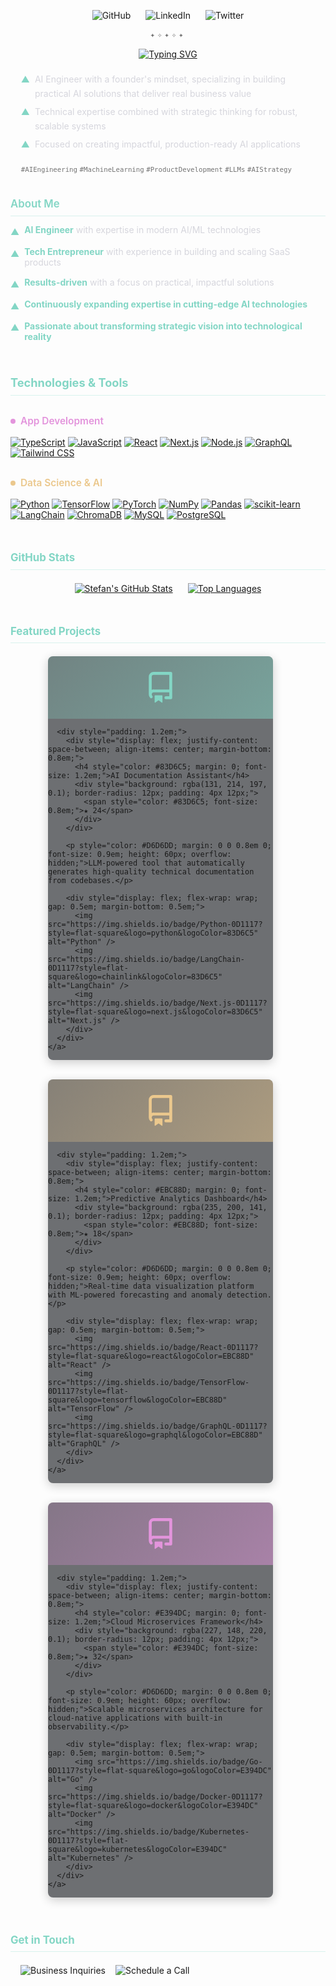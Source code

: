 <div align="center" style="margin: 1em 0;">
  <!-- Social Links -->
  <div style="margin-bottom: 1em;">
    <a href="https://github.com/ethrdev" style="text-decoration: none; margin: 0 10px; transition: opacity 0.3s;" onmouseover="this.style.opacity=0.7" onmouseout="this.style.opacity=1">
      <img src="https://img.shields.io/badge/GitHub-0D1117?style=for-the-badge&logo=github&logoColor=83D6C5" alt="GitHub" />
    </a>
    <a href="https://linkedin.com/in/yourusername" style="text-decoration: none; margin: 0 10px; transition: opacity 0.3s;" onmouseover="this.style.opacity=0.7" onmouseout="this.style.opacity=1">
      <img src="https://img.shields.io/badge/LinkedIn-0D1117?style=for-the-badge&logo=linkedin&logoColor=83D6C5" alt="LinkedIn" />
    </a>
    <a href="https://twitter.com/yourusername" style="text-decoration: none; margin: 0 10px; transition: opacity 0.3s;" onmouseover="this.style.opacity=0.7" onmouseout="this.style.opacity=1">
      <img src="https://img.shields.io/badge/Twitter-0D1117?style=for-the-badge&logo=twitter&logoColor=83D6C5" alt="Twitter" />
    </a>
  </div>

  <div style="font-family: 'Fira Code', monospace; color: #737373; font-size: 0.9em; margin-bottom: 1em; letter-spacing: 0.3em; line-height: 1.5;">
    <span>✦</span><span>✧</span><span>✦</span><span>✧</span><span>✦</span>
  </div>

  <div style="width: 100%; display: flex; justify-content: center;">
    <a href="https://git.io/typing-svg">
      <img src="https://readme-typing-svg.demolab.com?font=Fira+Code&weight=500&size=18&duration=9000&pause=1000&color=83D6C5&center=true&vCenter=true&width=600&lines=Building+intelligent+solutions+with+AI;Transforming+ideas+into+scalable+product" alt="Typing SVG" />
    </a>
  </div>
</div>

<div style="max-width: 700px; margin: 0 auto; padding: 0 1.2em; color: #D6D6DD; line-height: 1.6; font-size: 1em; margin-top: 1.5em; margin-bottom: 2.5em;">
  <div style="display: flex; align-items: flex-start; margin-bottom: 0.5em; gap: 8px;">
    <span style="color: #83D6C5;">▲</span>
    <span>AI Engineer with a founder's mindset, specializing in building practical AI solutions that deliver real business value</span>
  </div>
  <div style="display: flex; align-items: flex-start; margin-bottom: 0.5em; gap: 8px;">
    <span style="color: #83D6C5;">▲</span>
    <span>Technical expertise combined with strategic thinking for robust, scalable systems</span>
  </div>
  <div style="display: flex; align-items: flex-start; gap: 8px;">
    <span style="color: #83D6C5;">▲</span>
    <span>Focused on creating impactful, production-ready AI applications</span>
  </div>

  <!-- Keywords for SEO and better visibility -->
  <div style="margin-top: 1.5em; font-size: 0.9em; color: #737373;">
    <code>#AIEngineering</code> <code>#MachineLearning</code> <code>#ProductDevelopment</code> <code>#LLMs</code> <code>#AIStrategy</code>
  </div>
</div>

<div style="margin: 2em 0 1.5em 0;">
  <h3 style="color: #83D6C5; margin: 0 0 0.8em 0; font-size: 1.2em; font-weight: 600; border-bottom: 1px solid rgba(131, 214, 197, 0.3); padding-bottom: 0.5em;">About Me</h3>
  <div style="display: flex; flex-direction: column; align-items: flex-start; margin-bottom: 0.5em; gap: 8px;">
    <div style="display: flex; align-items: flex-start; margin-bottom: 0.5em; gap: 8px;">
      <span style="color: #83D6C5; flex-shrink: 0; margin-top: 0.2em;">▲</span>
      <span style="color: #D6D6DD;"><strong style="color: #83D6C5;">AI Engineer</strong> with expertise in modern AI/ML technologies</span>
    </div>
    <div style="display: flex; align-items: flex-start; margin-bottom: 0.5em; gap: 8px;">
      <span style="color: #83D6C5; flex-shrink: 0; margin-top: 0.2em;">▲</span>
      <span style="color: #D6D6DD;"><strong style="color: #83D6C5;">Tech Entrepreneur</strong> with experience in building and scaling SaaS products</span>
    </div>
    <div style="display: flex; align-items: flex-start; margin-bottom: 0.5em; gap: 8px;">
      <span style="color: #83D6C5; flex-shrink: 0; margin-top: 0.2em;">▲</span>
      <span style="color: #D6D6DD;"><strong style="color: #83D6C5;">Results-driven</strong> with a focus on practical, impactful solutions</span>
    </div>
    <div style="display: flex; align-items: flex-start; margin-bottom: 0.5em; gap: 8px;">
      <span style="color: #83D6C5; flex-shrink: 0; margin-top: 0.2em;">▲</span>
      <span style="color: #D6D6DD;"><strong style="color: #83D6C5;">Continuously expanding expertise in cutting-edge AI technologies</strong></span>
    </div>
    <div style="display: flex; align-items: flex-start; gap: 8px;">
      <span style="color: #83D6C5; flex-shrink: 0; margin-top: 0.2em;">▲</span>
      <span style="color: #D6D6DD;"><strong style="color: #83D6C5;">Passionate about transforming strategic vision into technological reality</strong></span>
    </div>
  </div>
</div>


<h3 align="left" style="color: #83D6C5 !important; margin-top: 3em; margin-bottom: 1.5em; font-size: 1.3em; border-bottom: 1px solid rgba(131, 214, 197, 0.3); padding-bottom: 0.5em;">
  <font color="#83D6C5">Technologies & Tools</font>
</h3>

<h4 align="left" style="color: #E394DC !important; margin: 2em 0 1em 0; font-size: 1.1em; font-weight: 600; display: flex; align-items: center; gap: 8px;">
  <span style="display: inline-block; width: 8px; height: 8px; background-color: #E394DC; border-radius: 50%;"></span>
  <font color="#E394DC">App Development</font>
</h4>



[![TypeScript](https://img.shields.io/badge/TypeScript-0D1117?style=for-the-badge&logo=typescript&logoColor=E394DC)](https://www.typescriptlang.org/)
[![JavaScript](https://img.shields.io/badge/JavaScript-0D1117?style=for-the-badge&logo=javascript&logoColor=E394DC)](https://developer.mozilla.org/en-US/docs/Web/JavaScript)
[![React](https://img.shields.io/badge/React-0D1117?style=for-the-badge&logo=react&logoColor=E394DC)](https://reactjs.org/)
[![Next.js](https://img.shields.io/badge/Next.js-0D1117?style=for-the-badge&logo=nextdotjs&logoColor=E394DC)](https://nextjs.org/)
[![Node.js](https://img.shields.io/badge/Node.js-0D1117?style=for-the-badge&logo=nodedotjs&logoColor=E394DC)](https://nodejs.org/)
[![GraphQL](https://img.shields.io/badge/GraphQL-0D1117?style=for-the-badge&logo=graphql&logoColor=E394DC)](https://graphql.org/)
[![Tailwind CSS](https://img.shields.io/badge/Tailwind_CSS-0D1117?style=for-the-badge&logo=tailwindcss&logoColor=E394DC)](https://tailwindcss.com/)



<h4 align="left" style="color: #EBC88D !important; margin: 2em 0 1em 0; font-size: 1.1em; font-weight: 600; display: flex; align-items: center; gap: 8px;">
  <span style="display: inline-block; width: 8px; height: 8px; background-color: #EBC88D; border-radius: 50%;"></span>
  <span style="color: #EBC88D">Data Science & AI</span>
</h4>

[![Python](https://img.shields.io/badge/Python-0D1117?style=for-the-badge&logo=python&logoColor=EBC88D)](https://www.python.org/)
[![TensorFlow](https://img.shields.io/badge/TensorFlow-0D1117?style=for-the-badge&logo=tensorflow&logoColor=EBC88D)](https://www.tensorflow.org/)
[![PyTorch](https://img.shields.io/badge/PyTorch-0D1117?style=for-the-badge&logo=pytorch&logoColor=EBC88D)](https://pytorch.org/)
[![NumPy](https://img.shields.io/badge/NumPy-0D1117?style=for-the-badge&logo=numpy&logoColor=EBC88D)](https://numpy.org/)
[![Pandas](https://img.shields.io/badge/Pandas-0D1117?style=for-the-badge&logo=pandas&logoColor=EBC88D)](https://pandas.pydata.org/)
[![scikit-learn](https://img.shields.io/badge/scikit--learn-0D1117?style=for-the-badge&logo=scikit-learn&logoColor=EBC88D)](https://scikit-learn.org/)
[![LangChain](https://img.shields.io/badge/LangChain-0D1117?style=for-the-badge&logo=langchain&logoColor=EBC88D)](https://python.langchain.com/)
[![ChromaDB](https://img.shields.io/badge/ChromaDB-0D1117?style=for-the-badge&logo=chromium&logoColor=EBC88D)](https://www.trychroma.com/)
[![MySQL](https://img.shields.io/badge/MySQL-0D1117?style=for-the-badge&logo=mysql&logoColor=EBC88D)](https://www.mysql.com/)
[![PostgreSQL](https://img.shields.io/badge/PostgreSQL-0D1117?style=for-the-badge&logo=postgresql&logoColor=EBC88D)](https://www.postgresql.org/)

<h3 align="left" style="color: #83D6C5 !important; margin-top: 3em; margin-bottom: 1em; font-size: 1.2em; border-bottom: 1px solid rgba(131, 214, 197, 0.3); padding-bottom: 0.5em;">
  <font color="#83D6C5">GitHub Stats</font>
</h3>

<div style="display: flex; justify-content: center; gap: 1.5rem; flex-wrap: wrap; margin: 1.5em 0;">
  <a href="https://github.com/ethrdev" style="transition: transform 0.3s;" onmouseover="this.style.transform='scale(1.02)'" onmouseout="this.style.transform='scale(1)'">
    <img alt="Stefan's GitHub Stats" src="https://github-readme-stats.vercel.app/api?username=ethrdev&show_icons=true&bg_color=0D1117&hide_border=true&title_color=83D6C5&text_color=D6D6DD&icon_color=83D6C5&ring_color=EBC88D&include_all_commits=true&count_private=true&hide=issues,contribs&card_width=495" />
  </a>
  <a href="https://github.com/ethrdev?tab=repositories" style="transition: transform 0.3s;" onmouseover="this.style.transform='scale(1.02)'" onmouseout="this.style.transform='scale(1)'">
    <img alt="Top Languages" src="https://github-readme-stats.vercel.app/api/top-langs/?username=ethrdev&layout=compact&bg_color=0D1117&hide_border=true&border_color=2D3748&title_color=83D6C5&text_color=D6D6DD&icon_color=83D6C5&card_width=445&text_bold=false&hide=html,css,scss&langs_count=6&include_private=true&custom_title=Most%20Used%20Languages&border_radius=6&locale=en&cache_seconds=7200" />
  </a>
</div>

<h3 align="left" style="color: #83D6C5 !important; margin-top: 3em; margin-bottom: 1em; font-size: 1.2em; border-bottom: 1px solid rgba(131, 214, 197, 0.3); padding-bottom: 0.5em;">
  <font color="#83D6C5">Featured Projects</font>
</h3>

<div style="display: flex; flex-wrap: wrap; justify-content: center; gap: 1.5rem; margin: 1.5em 0 3em 0;">
  <!-- Project 1 -->
  <div style="max-width: 360px; min-width: 300px; border-radius: 8px; overflow: hidden; box-shadow: 0 4px 16px rgba(0,0,0,0.2); background: rgba(14, 17, 23, 0.6); transition: all 0.3s; margin-bottom: 0.5em;" onmouseover="this.style.transform='translateY(-5px)'; this.style.boxShadow='0 10px 20px rgba(0,0,0,0.3)'" onmouseout="this.style.transform='translateY(0)'; this.style.boxShadow='0 4px 16px rgba(0,0,0,0.2)'">
    <a href="https://github.com/ethrdev/project-name-1" style="text-decoration: none;">
      <div style="height: 100px; background: linear-gradient(135deg, rgba(131, 214, 197, 0.2) 0%, rgba(131, 214, 197, 0.5) 100%); display: flex; align-items: center; justify-content: center;">
        <svg height="50" width="50" viewBox="0 0 16 16" version="1.1" style="fill: #83D6C5;">
          <path d="M2 2.5A2.5 2.5 0 0 1 4.5 0h8.75a.75.75 0 0 1 .75.75v12.5a.75.75 0 0 1-.75.75h-2.5a.75.75 0 0 1 0-1.5h1.75v-2h-8a1 1 0 0 0-.714 1.7a.75.75 0 1 1-1.072 1.05A2.495 2.495 0 0 1 2 11.5Zm10.5-1h-8a1 1 0 0 0-1 1v6.708A2.486 2.486 0 0 1 4.5 9h8ZM5 12.25a.25.25 0 0 1 .25-.25h3.5a.25.25 0 0 1 .25.25v3.25a.25.25 0 0 1-.4.2l-1.45-1.087a.249.249 0 0 0-.3 0L5.4 15.7a.25.25 0 0 1-.4-.2Z"></path>
        </svg>
      </div>

      <div style="padding: 1.2em;">
        <div style="display: flex; justify-content: space-between; align-items: center; margin-bottom: 0.8em;">
          <h4 style="color: #83D6C5; margin: 0; font-size: 1.2em;">AI Documentation Assistant</h4>
          <div style="background: rgba(131, 214, 197, 0.1); border-radius: 12px; padding: 4px 12px;">
            <span style="color: #83D6C5; font-size: 0.8em;">★ 24</span>
          </div>
        </div>

        <p style="color: #D6D6DD; margin: 0 0 0.8em 0; font-size: 0.9em; height: 60px; overflow: hidden;">LLM-powered tool that automatically generates high-quality technical documentation from codebases.</p>

        <div style="display: flex; flex-wrap: wrap; gap: 0.5em; margin-bottom: 0.5em;">
          <img src="https://img.shields.io/badge/Python-0D1117?style=flat-square&logo=python&logoColor=83D6C5" alt="Python" />
          <img src="https://img.shields.io/badge/LangChain-0D1117?style=flat-square&logo=chainlink&logoColor=83D6C5" alt="LangChain" />
          <img src="https://img.shields.io/badge/Next.js-0D1117?style=flat-square&logo=next.js&logoColor=83D6C5" alt="Next.js" />
        </div>
      </div>
    </a>
  </div>

  <!-- Project 2 -->
  <div style="max-width: 360px; min-width: 300px; border-radius: 8px; overflow: hidden; box-shadow: 0 4px 16px rgba(0,0,0,0.2); background: rgba(14, 17, 23, 0.6); transition: all 0.3s; margin-bottom: 0.5em;" onmouseover="this.style.transform='translateY(-5px)'; this.style.boxShadow='0 10px 20px rgba(0,0,0,0.3)'" onmouseout="this.style.transform='translateY(0)'; this.style.boxShadow='0 4px 16px rgba(0,0,0,0.2)'">
    <a href="https://github.com/ethrdev/project-name-2" style="text-decoration: none;">
      <div style="height: 100px; background: linear-gradient(135deg, rgba(235, 200, 141, 0.2) 0%, rgba(235, 200, 141, 0.5) 100%); display: flex; align-items: center; justify-content: center;">
        <svg height="50" width="50" viewBox="0 0 16 16" version="1.1" style="fill: #EBC88D;">
          <path d="M2 2.5A2.5 2.5 0 0 1 4.5 0h8.75a.75.75 0 0 1 .75.75v12.5a.75.75 0 0 1-.75.75h-2.5a.75.75 0 0 1 0-1.5h1.75v-2h-8a1 1 0 0 0-.714 1.7a.75.75 0 1 1-1.072 1.05A2.495 2.495 0 0 1 2 11.5Zm10.5-1h-8a1 1 0 0 0-1 1v6.708A2.486 2.486 0 0 1 4.5 9h8ZM5 12.25a.25.25 0 0 1 .25-.25h3.5a.25.25 0 0 1 .25.25v3.25a.25.25 0 0 1-.4.2l-1.45-1.087a.249.249 0 0 0-.3 0L5.4 15.7a.25.25 0 0 1-.4-.2Z"></path>
        </svg>
      </div>

      <div style="padding: 1.2em;">
        <div style="display: flex; justify-content: space-between; align-items: center; margin-bottom: 0.8em;">
          <h4 style="color: #EBC88D; margin: 0; font-size: 1.2em;">Predictive Analytics Dashboard</h4>
          <div style="background: rgba(235, 200, 141, 0.1); border-radius: 12px; padding: 4px 12px;">
            <span style="color: #EBC88D; font-size: 0.8em;">★ 18</span>
          </div>
        </div>

        <p style="color: #D6D6DD; margin: 0 0 0.8em 0; font-size: 0.9em; height: 60px; overflow: hidden;">Real-time data visualization platform with ML-powered forecasting and anomaly detection.</p>

        <div style="display: flex; flex-wrap: wrap; gap: 0.5em; margin-bottom: 0.5em;">
          <img src="https://img.shields.io/badge/React-0D1117?style=flat-square&logo=react&logoColor=EBC88D" alt="React" />
          <img src="https://img.shields.io/badge/TensorFlow-0D1117?style=flat-square&logo=tensorflow&logoColor=EBC88D" alt="TensorFlow" />
          <img src="https://img.shields.io/badge/GraphQL-0D1117?style=flat-square&logo=graphql&logoColor=EBC88D" alt="GraphQL" />
        </div>
      </div>
    </a>
  </div>

  <!-- Project 3 -->
  <div style="max-width: 360px; min-width: 300px; border-radius: 8px; overflow: hidden; box-shadow: 0 4px 16px rgba(0,0,0,0.2); background: rgba(14, 17, 23, 0.6); transition: all 0.3s; margin-bottom: 0.5em;" onmouseover="this.style.transform='translateY(-5px)'; this.style.boxShadow='0 10px 20px rgba(0,0,0,0.3)'" onmouseout="this.style.transform='translateY(0)'; this.style.boxShadow='0 4px 16px rgba(0,0,0,0.2)'">
    <a href="https://github.com/ethrdev/project-name-3" style="text-decoration: none;">
      <div style="height: 100px; background: linear-gradient(135deg, rgba(227, 148, 220, 0.2) 0%, rgba(227, 148, 220, 0.5) 100%); display: flex; align-items: center; justify-content: center;">
        <svg height="50" width="50" viewBox="0 0 16 16" version="1.1" style="fill: #E394DC;">
          <path d="M2 2.5A2.5 2.5 0 0 1 4.5 0h8.75a.75.75 0 0 1 .75.75v12.5a.75.75 0 0 1-.75.75h-2.5a.75.75 0 0 1 0-1.5h1.75v-2h-8a1 1 0 0 0-.714 1.7a.75.75 0 1 1-1.072 1.05A2.495 2.495 0 0 1 2 11.5Zm10.5-1h-8a1 1 0 0 0-1 1v6.708A2.486 2.486 0 0 1 4.5 9h8ZM5 12.25a.25.25 0 0 1 .25-.25h3.5a.25.25 0 0 1 .25.25v3.25a.25.25 0 0 1-.4.2l-1.45-1.087a.249.249 0 0 0-.3 0L5.4 15.7a.25.25 0 0 1-.4-.2Z"></path>
        </svg>
      </div>

      <div style="padding: 1.2em;">
        <div style="display: flex; justify-content: space-between; align-items: center; margin-bottom: 0.8em;">
          <h4 style="color: #E394DC; margin: 0; font-size: 1.2em;">Cloud Microservices Framework</h4>
          <div style="background: rgba(227, 148, 220, 0.1); border-radius: 12px; padding: 4px 12px;">
            <span style="color: #E394DC; font-size: 0.8em;">★ 32</span>
          </div>
        </div>

        <p style="color: #D6D6DD; margin: 0 0 0.8em 0; font-size: 0.9em; height: 60px; overflow: hidden;">Scalable microservices architecture for cloud-native applications with built-in observability.</p>

        <div style="display: flex; flex-wrap: wrap; gap: 0.5em; margin-bottom: 0.5em;">
          <img src="https://img.shields.io/badge/Go-0D1117?style=flat-square&logo=go&logoColor=E394DC" alt="Go" />
          <img src="https://img.shields.io/badge/Docker-0D1117?style=flat-square&logo=docker&logoColor=E394DC" alt="Docker" />
          <img src="https://img.shields.io/badge/Kubernetes-0D1117?style=flat-square&logo=kubernetes&logoColor=E394DC" alt="Kubernetes" />
        </div>
      </div>
    </a>
  </div>
</div>

<h3 align="left" style="color: #83D6C5 !important; margin-top: 3em; margin-bottom: 1em; font-size: 1.2em; border-bottom: 1px solid rgba(131, 214, 197, 0.3); padding-bottom: 0.5em;">
  <font color="#83D6C5">Get in Touch</font>
</h3>

<div style="display: flex; justify-content: flex-start; gap: 1rem; flex-wrap: wrap; margin: 1.5em 0;">
  <a href="mailto:s.einert@proton.me" style="text-decoration: none; transition: transform 0.3s, opacity 0.3s;" onmouseover="this.style.transform='scale(1.03)'; this.style.opacity='0.9'" onmouseout="this.style.transform='scale(1)'; this.style.opacity='1'">
    <img alt="Business Inquiries" src="https://img.shields.io/badge/Got_an_exciting_project%3F-Let's_build_together-83D6C5?style=for-the-badge&labelColor=0D1117&color=83D6C5">
  </a>
  <a href="mailto:patterns.absorbed@proton.me" target="_blank" style="text-decoration: none; transition: transform 0.3s, opacity 0.3s;" onmouseover="this.style.transform='scale(1.03)'; this.style.opacity='0.9'" onmouseout="this.style.transform='scale(1)'; this.style.opacity='1'">
    <img alt="Schedule a Call" src="https://img.shields.io/badge/Virtual_coffee%3F-Let's_find_a_time-EBC88D?style=for-the-badge&labelColor=0D1117&color=EBC88D">
  </a>
</div>
